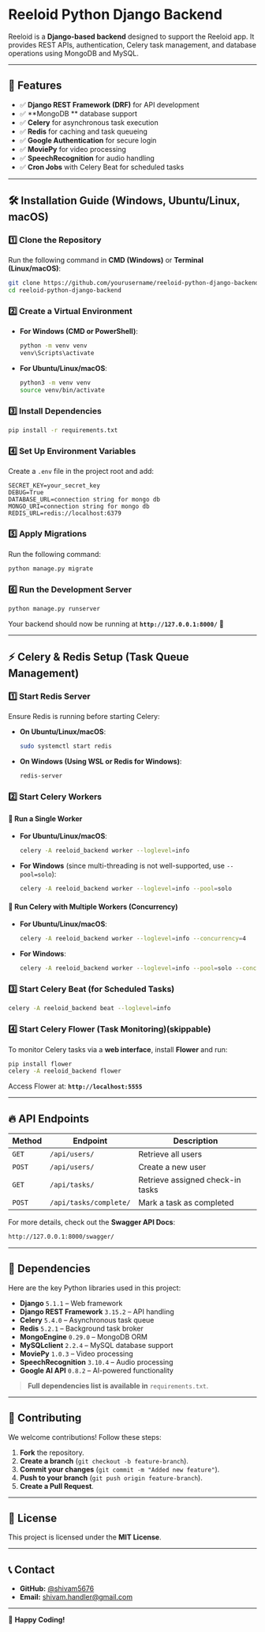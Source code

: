 # Reeloid Python Django Backend

Reeloid is a **Django-based backend** designed to support the Reeloid app. It provides REST APIs, authentication, Celery task management, and database operations using MongoDB and MySQL.

---

## 🚀 Features

- ✅ **Django REST Framework (DRF)** for API development
- ✅ **MongoDB ** database support
- ✅ **Celery** for asynchronous task execution
- ✅ **Redis** for caching and task queueing
- ✅ **Google Authentication** for secure login
- ✅ **MoviePy** for video processing
- ✅ **SpeechRecognition** for audio handling
- ✅ **Cron Jobs** with Celery Beat for scheduled tasks

---

## 🛠️ Installation Guide (Windows, Ubuntu/Linux, macOS)

### **1️⃣ Clone the Repository**
Run the following command in **CMD (Windows)** or **Terminal (Linux/macOS)**:
```sh
git clone https://github.com/yourusername/reeloid-python-django-backend.git
cd reeloid-python-django-backend
```

### **2️⃣ Create a Virtual Environment**
- **For Windows (CMD or PowerShell)**:
  ```sh
  python -m venv venv
  venv\Scripts\activate
  ```
- **For Ubuntu/Linux/macOS**:
  ```sh
  python3 -m venv venv
  source venv/bin/activate
  ```

### **3️⃣ Install Dependencies**
```sh
pip install -r requirements.txt
```

### **4️⃣ Set Up Environment Variables**
Create a `.env` file in the project root and add:
```env
SECRET_KEY=your_secret_key
DEBUG=True
DATABASE_URL=connection string for mongo db
MONGO_URI=connection string for mongo db
REDIS_URL=redis://localhost:6379
```

### **5️⃣ Apply Migrations**
Run the following command:
```sh
python manage.py migrate
```

### **6️⃣ Run the Development Server**
```sh
python manage.py runserver
```
Your backend should now be running at **`http://127.0.0.1:8000/`** 🎉

---

## ⚡ **Celery & Redis Setup (Task Queue Management)**

### **1️⃣ Start Redis Server**
Ensure Redis is running before starting Celery:
- **On Ubuntu/Linux/macOS**:
  ```sh
  sudo systemctl start redis
  ```
- **On Windows (Using WSL or Redis for Windows)**:
  ```sh
  redis-server
  ```

### **2️⃣ Start Celery Workers**
#### 🔹 **Run a Single Worker**
- **For Ubuntu/Linux/macOS**:
  ```sh
  celery -A reeloid_backend worker --loglevel=info
  ```
- **For Windows** (since multi-threading is not well-supported, use `--pool=solo`):
  ```sh
  celery -A reeloid_backend worker --loglevel=info --pool=solo
  ```

#### 🔹 **Run Celery with Multiple Workers (Concurrency)**
- **For Ubuntu/Linux/macOS**:
  ```sh
  celery -A reeloid_backend worker --loglevel=info --concurrency=4
  ```
- **For Windows**:
  ```sh
  celery -A reeloid_backend worker --loglevel=info --pool=solo --concurrency=2
  ```

### **3️⃣ Start Celery Beat (for Scheduled Tasks)**
```sh
celery -A reeloid_backend beat --loglevel=info
```

### **4️⃣ Start Celery Flower (Task Monitoring)(skippable)**
To monitor Celery tasks via a **web interface**, install **Flower** and run:
```sh
pip install flower
celery -A reeloid_backend flower
```
Access Flower at: **`http://localhost:5555`**

---

## 🔥 API Endpoints

| Method | Endpoint | Description |
|--------|---------|-------------|
| `GET`  | `/api/users/` | Retrieve all users |
| `POST` | `/api/users/` | Create a new user |
| `GET`  | `/api/tasks/` | Retrieve assigned check-in tasks |
| `POST` | `/api/tasks/complete/` | Mark a task as completed |

For more details, check out the **Swagger API Docs**:
```sh
http://127.0.0.1:8000/swagger/
```

---

## 📜 Dependencies

Here are the key Python libraries used in this project:

- **Django** `5.1.1` – Web framework
- **Django REST Framework** `3.15.2` – API handling
- **Celery** `5.4.0` – Asynchronous task queue
- **Redis** `5.2.1` – Background task broker
- **MongoEngine** `0.29.0` – MongoDB ORM
- **MySQLclient** `2.2.4` – MySQL database support
- **MoviePy** `1.0.3` – Video processing
- **SpeechRecognition** `3.10.4` – Audio processing
- **Google AI API** `0.8.2` – AI-powered functionality

> **Full dependencies list is available in** `requirements.txt`.

---

## 🤝 Contributing

We welcome contributions! Follow these steps:

1. **Fork** the repository.
2. **Create a branch** (`git checkout -b feature-branch`).
3. **Commit your changes** (`git commit -m "Added new feature"`).
4. **Push to your branch** (`git push origin feature-branch`).
5. **Create a Pull Request**.

---

## 📄 License

This project is licensed under the **MIT License**.

---

## 📞 Contact

- **GitHub:** [@shivam5676](https://github.com/shivam5676)
- **Email:** shivam.handler@gmail.com

---
🚀 **Happy Coding!**

